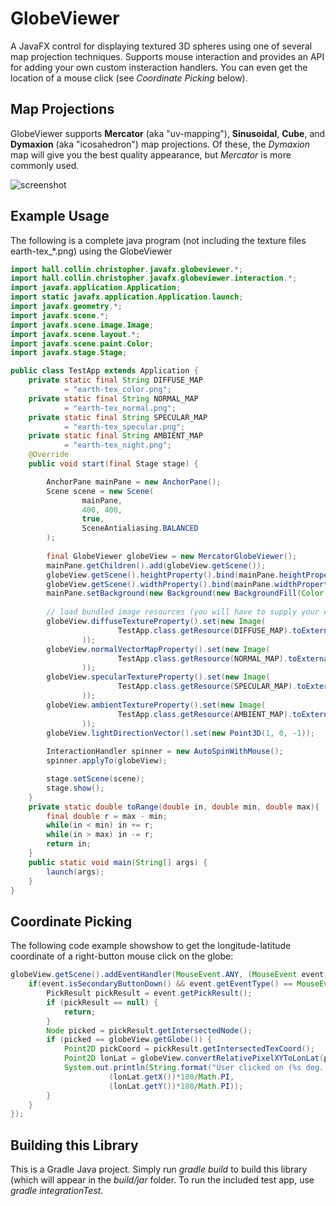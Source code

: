 # GlobeViewer
A JavaFX control for displaying textured 3D spheres using one of several map projection techniques. Supports mouse interaction and provides an API for adding your own custom insteraction handlers. You can even get the location of a mouse click (see *Coordinate Picking* below).

## Map Projections
GlobeViewer supports **Mercator** (aka "uv-mapping"), **Sinusoidal**, **Cube**, and **Dymaxion** (aka "icosahedron") map projections. Of these, the *Dymaxion* map will give you the best quality appearance, but *Mercator* is more commonly used.

![screenshot](https://user-images.githubusercontent.com/1922739/27995288-7174df4e-6499-11e7-8a9a-5d5830ef1555.png)

## Example Usage
The following is a complete java program (not including the texture files earth-tex_*.png) using the GlobeViewer
```java
import hall.collin.christopher.javafx.globeviewer.*;
import hall.collin.christopher.javafx.globeviewer.interaction.*;
import javafx.application.Application;
import static javafx.application.Application.launch;
import javafx.geometry.*;
import javafx.scene.*;
import javafx.scene.image.Image;
import javafx.scene.layout.*;
import javafx.scene.paint.Color;
import javafx.stage.Stage;

public class TestApp extends Application {
	private static final String DIFFUSE_MAP
			= "earth-tex_color.png";
	private static final String NORMAL_MAP
			= "earth-tex_normal.png";
	private static final String SPECULAR_MAP
			= "earth-tex_specular.png";
	private static final String AMBIENT_MAP
			= "earth-tex_night.png";
	@Override
	public void start(final Stage stage) {

		AnchorPane mainPane = new AnchorPane();
		Scene scene = new Scene(
				mainPane,
				400, 400,
				true,
				SceneAntialiasing.BALANCED
		);
		
		final GlobeViewer globeView = new MercatorGlobeViewer();
		mainPane.getChildren().add(globeView.getScene());
		globeView.getScene().heightProperty().bind(mainPane.heightProperty());
		globeView.getScene().widthProperty().bind(mainPane.widthProperty());
		mainPane.setBackground(new Background(new BackgroundFill(Color.MIDNIGHTBLUE, CornerRadii.EMPTY, Insets.EMPTY)));
		
		// load bundled image resources (you will have to supply your own images)
		globeView.diffuseTextureProperty().set(new Image(
						TestApp.class.getResource(DIFFUSE_MAP).toExternalForm()
				));
		globeView.normalVectorMapProperty().set(new Image(
						TestApp.class.getResource(NORMAL_MAP).toExternalForm()
				));
		globeView.specularTextureProperty().set(new Image(
						TestApp.class.getResource(SPECULAR_MAP).toExternalForm()
				));
		globeView.ambientTextureProperty().set(new Image(
						TestApp.class.getResource(AMBIENT_MAP).toExternalForm()
				));
		globeView.lightDirectionVector().set(new Point3D(1, 0, -1));
		
		InteractionHandler spinner = new AutoSpinWithMouse();
		spinner.applyTo(globeView);

		stage.setScene(scene);
		stage.show();
	}
	private static double toRange(double in, double min, double max){
		final double r = max - min;
		while(in < min) in += r;
		while(in > max) in -= r;
		return in;
	}
	public static void main(String[] args) {
		launch(args);
	}
}

```

## Coordinate Picking
The following code example showshow to get the longitude-latitude coordinate of a right-button mouse click on the globe:
```java
globeView.getScene().addEventHandler(MouseEvent.ANY, (MouseEvent event)->{
	if(event.isSecondaryButtonDown() && event.getEventType() == MouseEvent.MOUSE_PRESSED) {
		PickResult pickResult = event.getPickResult();
		if (pickResult == null) {
			return;
		}
		Node picked = pickResult.getIntersectedNode();
		if (picked == globeView.getGlobe()) {
			Point2D pickCoord = pickResult.getIntersectedTexCoord();
			Point2D lonLat = globeView.convertRelativePixelXYToLonLat(pickCoord);
			System.out.println(String.format("User clicked on (%s deg. Longitude, %s deg. Latitude)", 
					  (lonLat.getX())*180/Math.PI,
					  (lonLat.getY())*180/Math.PI));
		}
	}
});
```

## Building this Library
This is a Gradle Java project. Simply run *gradle build* to build this library (which will appear in the *build/jar* folder. To run the included test app, use *gradle integrationTest*.
